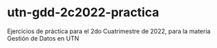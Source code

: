 # utn-gdd-2c2022-practica
Ejercicios de práctica para el 2do Cuatrimestre de 2022, para la materia Gestión de Datos en UTN
